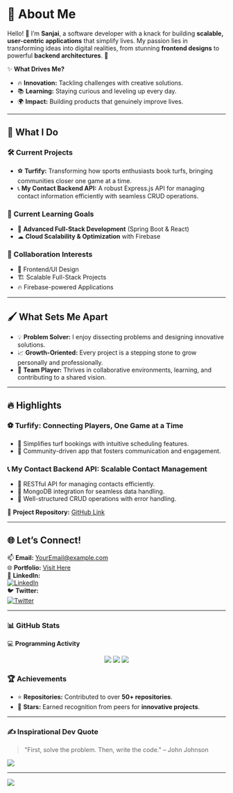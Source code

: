 # 💫 About Me  
Hello! 👋 I’m **Sanjai**, a software developer with a knack for building **scalable, user-centric applications** that simplify lives. My passion lies in transforming ideas into digital realities, from stunning **frontend designs** to powerful **backend architectures**. 🚀  

✨ **What Drives Me?**  
- 🔥 **Innovation:** Tackling challenges with creative solutions.  
- 📚 **Learning:** Staying curious and leveling up every day.  
- 🌍 **Impact:** Building products that genuinely improve lives.  

---

## 🌟 What I Do  
### 🛠 Current Projects  
- ⚽ **Turfify:** Transforming how sports enthusiasts book turfs, bringing communities closer one game at a time.  
- 📞 **My Contact Backend API:** A robust Express.js API for managing contact information efficiently with seamless CRUD operations.  

### 🌱 Current Learning Goals  
- 🚀 **Advanced Full-Stack Development** (Spring Boot & React)  
- ☁ **Cloud Scalability & Optimization** with Firebase  

### 🎯 Collaboration Interests  
- 🎨 Frontend/UI Design  
- 🏗 Scalable Full-Stack Projects  
- 🔥 Firebase-powered Applications  

---

## 🖌 What Sets Me Apart  
- 💡 **Problem Solver:** I enjoy dissecting problems and designing innovative solutions.  
- 📈 **Growth-Oriented:** Every project is a stepping stone to grow personally and professionally.  
- 🤝 **Team Player:** Thrives in collaborative environments, learning, and contributing to a shared vision.  

---

## 🔥 Highlights  
### ⚽ Turfify: Connecting Players, One Game at a Time  
- 📆 Simplifies turf bookings with intuitive scheduling features.  
- 💬 Community-driven app that fosters communication and engagement.  

### 📞 My Contact Backend API: Scalable Contact Management  
- 📡 RESTful API for managing contacts efficiently.  
- 💾 MongoDB integration for seamless data handling.  
- 🚀 Well-structured CRUD operations with error handling.  

🔗 **Project Repository:** [GitHub Link](https://github.com/yourusername/mycontact-backend)  

---

## 🌐 Let’s Connect!  
📫 **Email:** [YourEmail@example.com](mailto:YourEmail@example.com)  
🌐 **Portfolio:** [Visit Here](#)  
💼 **LinkedIn:**  
[![LinkedIn](https://img.shields.io/badge/LinkedIn-%230077B5.svg?style=for-the-badge&logo=linkedin&logoColor=white)](https://linkedin.com/in/sanjai-n-b9536328)  
🐦 **Twitter:**  
[![Twitter](https://img.shields.io/badge/Twitter-%231DA1F2.svg?style=for-the-badge&logo=twitter&logoColor=white)](https://twitter.com/yourprofile)  

---

### 📊 GitHub Stats  
💻 **Programming Activity**  
<p align="center">
  <img src="https://github-readme-stats.vercel.app/api?username=Sanjai-developer&theme=radical&hide_border=false&include_all_commits=true&count_private=true" />
  <img src="https://github-readme-streak-stats.herokuapp.com/?user=Sanjai-developer&theme=radical&hide_border=false" />
  <img src="https://github-readme-stats.vercel.app/api/top-langs/?username=Sanjai-developer&theme=radical&hide_border=false&layout=compact" />
</p>

### 🏆 Achievements  
- ⭐ **Repositories:** Contributed to over **50+ repositories**.  
- 🌟 **Stars:** Earned recognition from peers for **innovative projects**.  

---

### ✍️ Inspirational Dev Quote  
> "First, solve the problem. Then, write the code." – John Johnson  

![](https://quotes-github-readme.vercel.app/api?type=horizontal&theme=radical)  

---

[![](https://visitcount.itsvg.in/api?id=Sanjai-developer&icon=0&color=12)](https://visitcount.itsvg.in)  

